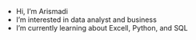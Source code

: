 - Hi, I’m Arismadi
- I’m interested in data analyst and business
- I’m currently learning about Excell, Python, and SQL
<!---
Arismadi/Arismadi is a ✨ special ✨ repository because its `README.md` (this file) appears on your GitHub profile.
You can click the Preview link to take a look at your changes.
--->
